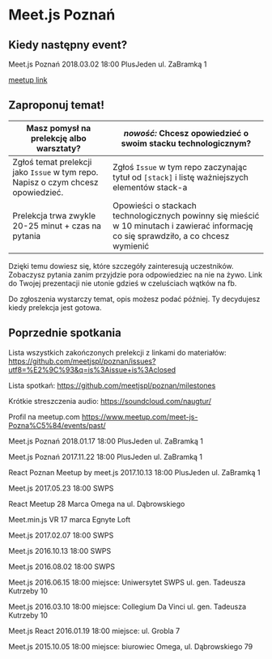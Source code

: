 # Meet.js Poznań

## Kiedy następny event?

Meet.js Poznań
2018.03.02 18:00
PlusJeden ul. ZaBramką 1

[meetup link](https://www.meetup.com/meet-js-Pozna%C5%84/events/248014706/)


## Zaproponuj temat!

Masz pomysł na prelekcję albo warsztaty? | *nowość:*  Chcesz opowiedzieć o swoim stacku technologicznym?
 --- | ---
Zgłoś temat prelekcji jako `Issue` w tym repo. Napisz o czym chcesz opowiedzieć. |  Zgłoś `Issue` w tym repo zaczynając tytuł od `[stack]` i listę ważniejszych elementów stack-a
Prelekcja trwa zwykle 20-25 minut + czas na pytania| Opowieści o stackach technologicznych powinny się mieścić w 10 minutach i zawierać informację co się sprawdziło, a co chcesz wymienić


Dzięki temu dowiesz się, które szczegóły zainteresują uczestników.
Zobaczysz pytania zanim przyjdzie pora odpowiedziec na nie na żywo.
Link do Twojej prezentacji nie utonie gdzieś w czeluściach wątków na fb.

Do zgłoszenia wystarczy temat, opis możesz podać później. Ty decydujesz kiedy prelekcja jest gotowa.

## Poprzednie spotkania

Lista wszystkich zakończonych prelekcji z linkami do materiałów:
https://github.com/meetjspl/poznan/issues?utf8=%E2%9C%93&q=is%3Aissue+is%3Aclosed

Lista spotkań:
https://github.com/meetjspl/poznan/milestones

Krótkie streszczenia audio:
https://soundcloud.com/naugtur/

Profil na meetup.com
https://www.meetup.com/meet-js-Pozna%C5%84/events/past/

Meet.js Poznań
2018.01.17 18:00
PlusJeden ul. ZaBramką 1

Meet.js Poznań
2017.11.22 18:00
PlusJeden ul. ZaBramką 1

React Poznan Meetup by meet.js
2017.10.13 18:00
PlusJeden ul. ZaBramką 1

Meet.js
2017.05.23 18:00
SWPS

React Meetup
28 Marca 
Omega na ul. Dąbrowskiego 

Meet.min.js VR 
17 marca
Egnyte Loft 

Meet.js
2017.02.07 18:00
SWPS

Meet.js
2016.10.13 18:00
SWPS

Meet.js
2016.08.02 18:00
SWPS

Meet.js
2016.06.15 18:00
miejsce: Uniwersytet SWPS ul. gen. Tadeusza Kutrzeby 10

Meet.js
2016.03.10 18:00
miejsce: Collegium Da Vinci ul. gen. Tadeusza Kutrzeby 10

Meet.js React
2016.01.19 18:00
miejsce: ul. Grobla 7 

Meet.js
2015.10.05 18:00
miejsce: biurowiec Omega, ul. Dąbrowskiego 79
